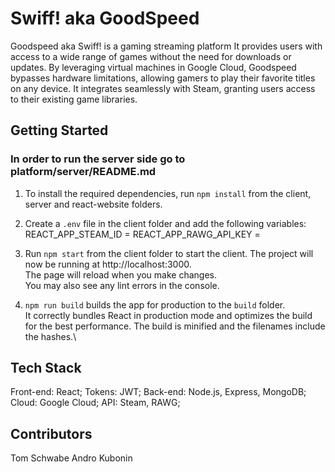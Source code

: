 # Swiff! aka GoodSpeed

Goodspeed aka Swiff! is a gaming streaming platform It provides users with access to a wide range of games without the need for downloads or updates. By leveraging virtual machines in Google Cloud, Goodspeed bypasses hardware limitations, allowing gamers to play their favorite titles on any device. It integrates seamlessly with Steam, granting users access to their existing game libraries.


## Getting Started
### In order to run the server side go to platform/server/README.md

1. To install the required dependencies, run `npm install` from the client, server and react-website folders.

2. Create a `.env` file in the client folder and add the following variables:
REACT_APP_STEAM_ID =
REACT_APP_RAWG_API_KEY =

3. Run `npm start` from the client folder to start the client. The project will now be running at http://localhost:3000.\
The page will reload when you make changes.\
You may also see any lint errors in the console.

4. `npm run build` builds the app for production to the `build` folder.\
It correctly bundles React in production mode and optimizes the build for the best performance.
The build is minified and the filenames include the hashes.\

## Tech Stack
Front-end: React;
Tokens: JWT;
Back-end: Node.js, Express, MongoDB;
Cloud: Google Cloud;
API: Steam, RAWG;


## Contributors
Tom Schwabe
Andro Kubonin



